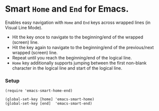 # Smart `Home` and `End` for Emacs.

Enables easy navigation with `Home` and `End` keys across wrapped lines (in Visual Line Mode).
- Hit the key once to navigate to the beginning/end of the wrapped (screen) line.
- Hit the key again to navigate to the beginning/end of the previous/next wrapped (screen) line.
- Repeat until you reach the beginning/end of the logical line.
- `Home` key additionally supports jumping between the first non-blank character in the logical line and start of the logical line.


### Setup

```
(require 'emacs-smart-home-end)

(global-set-key [home] 'emacs-smart-home)
(global-set-key [end]  'emacs-smart-end)
```
